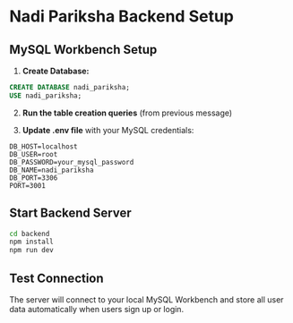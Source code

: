 # Nadi Pariksha Backend Setup

## MySQL Workbench Setup

1. **Create Database:**
```sql
CREATE DATABASE nadi_pariksha;
USE nadi_pariksha;
```

2. **Run the table creation queries** (from previous message)

3. **Update .env file** with your MySQL credentials:
```
DB_HOST=localhost
DB_USER=root
DB_PASSWORD=your_mysql_password
DB_NAME=nadi_pariksha
DB_PORT=3306
PORT=3001
```

## Start Backend Server

```bash
cd backend
npm install
npm run dev
```

## Test Connection

The server will connect to your local MySQL Workbench and store all user data automatically when users sign up or login.